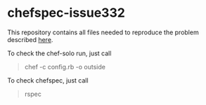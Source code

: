 chefspec-issue332
=================

This repository contains all files needed to reproduce the problem described
[here](https://github.com/sethvargo/chefspec/issues/332).

To check the chef-solo run, just call

> chef -c config.rb -o outside

To check chefspec, just call

> rspec
